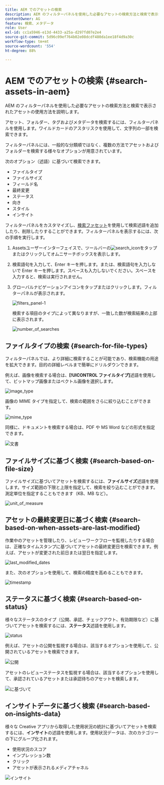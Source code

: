 ```yaml
---
title: AEM でのアセットの検索
description: AEM のフィルターパネルを使用した必要なアセットの検索方法と検索で表示されたアセットの使用方法を説明します。
contentOwner: AG
feature: 検索、メタデータ
role: User
exl-id: cc1a5946-e13d-4433-a25a-d297fd07e2e4
source-git-commit: 5d96c09ef764b02e08dcdf480da1ee18f4d9a30c
workflow-type: tm+mt
source-wordcount: '554'
ht-degree: 88%

---
```


# AEM でのアセットの検索 {#search-assets-in-aem}

AEM のフィルターパネルを使用した必要なアセットの検索方法と検索で表示されたアセットの使用方法を説明します。

アセット、フォルダー、タグおよびメタデータを検索するには、フィルターパネルを使用します。ワイルドカードのアスタリスクを使用して、文字列の一部を検索できます。

フィルターパネルには、一般的な分類順ではなく、複数の方法でアセットおよびフォルダーを検索する様々なオプションが用意されています。

次のオプション（述語）に基づいて検索できます。

* ファイルタイプ
* ファイルサイズ
* フィールド名
* 最終変更
* ステータス
* 向き
* スタイル
* インサイト

<!-- TBD keystroke 65 article and port applicable changes here. This content goes. -->

フィルターパネルをカスタマイズし、[検索ファセット](search-facets.md)を使用して検索述語を追加したり、削除したりすることができます。フィルターパネルを表示するには、次の手順を実行します。

1. Assetsユーザーインターフェイスで、ツールバーの![search_icon](assets/search_icon.png)をタップまたはクリックしてオムニサーチボックスを表示します。
1. 検索語句を入力して、Enter キーを押します。または、検索語句を入力しないで Enter キーを押します。スペースも入力しないでください。スペースを入力すると、検索は実行されません。

1. グローバルナビゲーションアイコンをタップまたはクリックします。フィルターパネルが表示されます。

   ![filters_panel-1](assets/filters_panel-1.png)

   検索する項目のタイプによって異なりますが、一致した数が検索結果の上部に表示されます。

   ![number_of_searches](assets/number_of_searches.png)

## ファイルタイプの検索 {#search-for-file-types}

フィルターパネルでは、より詳細に検索することが可能であり、検索機能の用途を拡大できます。目的の詳細レベルまで簡単にドリルダウンできます。

例えば、画像を検索する場合は、**[!UICONTROL ファイルタイプ]**&#x200B;述語を使用して、ビットマップ画像またはベクトル画像を選択します。

![image_type](assets/image_type.png)

画像の MIME タイプを指定して、検索の範囲をさらに絞り込むことができます。

![mime_type](assets/mime_type.png)

同様に、ドキュメントを検索する場合は、PDF や MS Word などの形式を指定できます。

![文書](assets/documents.png)

## ファイルサイズに基づく検索 {#search-based-on-file-size}

ファイルサイズに基づいてアセットを検索するには、**ファイルサイズ**&#x200B;述語を使用します。サイズ範囲の下限と上限を指定して、検索を絞り込むことができます。測定単位を指定することもできます（KB、MB など）。

![unit_of_measure](assets/unit_of_measure.png)

## アセットの最終変更日に基づく検索 {#search-based-on-when-assets-are-last-modified}

作業中のアセットを管理したり、レビューワークフローを監視したりする場合は、正確なタイムスタンプに基づいてアセットの最終変更日を検索できます。例えば、アセットが変更された前日または翌日を指定します。

![last_modified_dates](assets/last_modified_dates.png)

また、次のオプションを使用して、検索の精度を高めることもできます。

![timestamp](assets/timestamp.png)

## ステータスに基づく検索 {#search-based-on-status}

様々なステータスのタイプ（公開、承認、チェックアウト、有効期限など）に基づいてアセットを検索するには、**ステータス**&#x200B;述語を使用します。

![status](assets/status.png)

例えば、アセットの公開を監視する場合は、該当するオプションを使用して、公開されているアセットを検索できます。

![公開](assets/publish.png)

アセットのレビューステータスを監視する場合は、該当するオプションを使用して、承認されているアセットまたは承認待ちのアセットを検索します。

![に基づいて](assets/approval.png)

## インサイトデータに基づく検索 {#search-based-on-insights-data}

様々な Creative アプリから取得した使用状況の統計に基づいてアセットを検索するには、**インサイト**&#x200B;の述語を使用します。使用状況データは、次のカテゴリーの下にグループ化されます。

* 使用状況のスコア
* インプレッション数
* クリック
* アセットが表示されるメディアチャネル

![インサイト](assets/insights.png)
